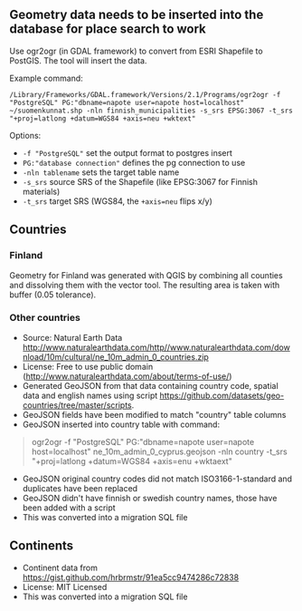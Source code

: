 ## Geometry data needs to be inserted into the database for place search to work

Use ogr2ogr (in GDAL framework) to convert from ESRI Shapefile to PostGIS.
The tool will insert the data.

Example command:

`/Library/Frameworks/GDAL.framework/Versions/2.1/Programs/ogr2ogr -f "PostgreSQL" PG:"dbname=napote user=napote host=localhost" ~/suomenkunnat.shp -nln finnish_municipalities -s_srs EPSG:3067 -t_srs "+proj=latlong +datum=WGS84 +axis=neu +wktext"`


Options:
 - `-f "PostgreSQL"` set the output format to postgres insert
 - `PG:"database connection"` defines the pg connection to use
 - `-nln tablename` sets the target table name
 - `-s_srs` source SRS of the Shapefile (like EPSG:3067 for Finnish materials)
 - `-t_srs` target SRS (WGS84, the `+axis=neu` flips x/y)

## Countries


### Finland
Geometry for Finland was generated with QGIS by combining all counties and dissolving them with the
vector tool. The resulting area is taken with buffer (0.05 tolerance).

### Other countries

- Source: Natural Earth Data
http://www.naturalearthdata.com/http//www.naturalearthdata.com/download/10m/cultural/ne_10m_admin_0_countries.zip
- License: Free to use public domain (http://www.naturalearthdata.com/about/terms-of-use/)
- Generated GeoJSON from that data containing country code, spatial data and english names using script https://github.com/datasets/geo-countries/tree/master/scripts.
- GeoJSON fields have been modified to match "country" table columns
- GeoJSON inserted into country table with command:

> ogr2ogr -f "PostgreSQL" PG:"dbname=napote user=napote host=localhost" ne_10m_admin_0_cyprus.geojson -nln country  -t_srs "+proj=latlong +datum=WGS84 +axis=enu +wktaext"

- GeoJSON original country codes did not match ISO3166-1-standard and duplicates have been replaced
- GeoJSON didn't have finnish or swedish country names, those have been added with a script
- This was converted into a migration SQL file

## Continents

- Continent data from https://gist.github.com/hrbrmstr/91ea5cc9474286c72838
- License: MIT Licensed
- This was converted into a migration SQL file
